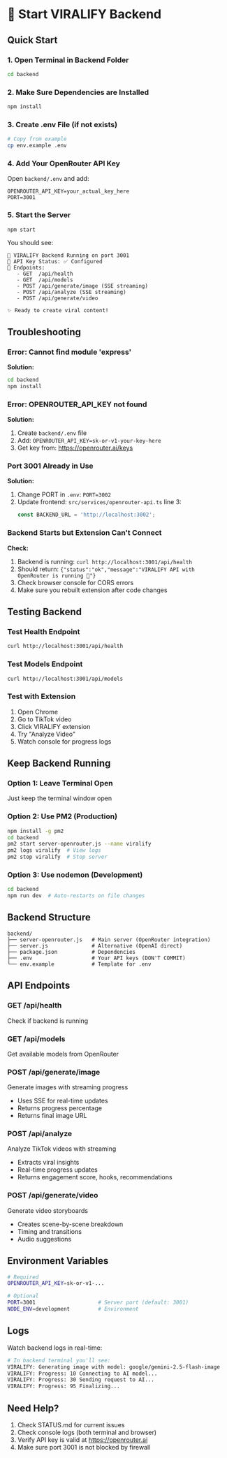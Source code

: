 # 🚀 Start VIRALIFY Backend

## Quick Start

### 1. Open Terminal in Backend Folder
```bash
cd backend
```

### 2. Make Sure Dependencies are Installed
```bash
npm install
```

### 3. Create .env File (if not exists)
```bash
# Copy from example
cp env.example .env
```

### 4. Add Your OpenRouter API Key
Open `backend/.env` and add:
```
OPENROUTER_API_KEY=your_actual_key_here
PORT=3001
```

### 5. Start the Server
```bash
npm start
```

You should see:
```
🚀 VIRALIFY Backend Running on port 3001
📡 API Key Status: ✅ Configured
🔗 Endpoints:
   - GET  /api/health
   - GET  /api/models
   - POST /api/generate/image (SSE streaming)
   - POST /api/analyze (SSE streaming)
   - POST /api/generate/video

✨ Ready to create viral content!
```

## Troubleshooting

### Error: Cannot find module 'express'
**Solution:**
```bash
cd backend
npm install
```

### Error: OPENROUTER_API_KEY not found
**Solution:**
1. Create `backend/.env` file
2. Add: `OPENROUTER_API_KEY=sk-or-v1-your-key-here`
3. Get key from: https://openrouter.ai/keys

### Port 3001 Already in Use
**Solution:**
1. Change PORT in `.env`: `PORT=3002`
2. Update frontend: `src/services/openrouter-api.ts` line 3:
   ```typescript
   const BACKEND_URL = 'http://localhost:3002';
   ```

### Backend Starts but Extension Can't Connect
**Check:**
1. Backend is running: `curl http://localhost:3001/api/health`
2. Should return: `{"status":"ok","message":"VIRALIFY API with OpenRouter is running 🚀"}`
3. Check browser console for CORS errors
4. Make sure you rebuilt extension after code changes

## Testing Backend

### Test Health Endpoint
```bash
curl http://localhost:3001/api/health
```

### Test Models Endpoint
```bash
curl http://localhost:3001/api/models
```

### Test with Extension
1. Open Chrome
2. Go to TikTok video
3. Click VIRALIFY extension
4. Try "Analyze Video"
5. Watch console for progress logs

## Keep Backend Running

### Option 1: Leave Terminal Open
Just keep the terminal window open

### Option 2: Use PM2 (Production)
```bash
npm install -g pm2
cd backend
pm2 start server-openrouter.js --name viralify
pm2 logs viralify  # View logs
pm2 stop viralify  # Stop server
```

### Option 3: Use nodemon (Development)
```bash
cd backend
npm run dev  # Auto-restarts on file changes
```

## Backend Structure

```
backend/
├── server-openrouter.js   # Main server (OpenRouter integration)
├── server.js              # Alternative (OpenAI direct)
├── package.json           # Dependencies
├── .env                   # Your API keys (DON'T COMMIT)
└── env.example            # Template for .env
```

## API Endpoints

### GET /api/health
Check if backend is running

### GET /api/models
Get available models from OpenRouter

### POST /api/generate/image
Generate images with streaming progress
- Uses SSE for real-time updates
- Returns progress percentage
- Returns final image URL

### POST /api/analyze
Analyze TikTok videos with streaming
- Extracts viral insights
- Real-time progress updates
- Returns engagement score, hooks, recommendations

### POST /api/generate/video
Generate video storyboards
- Creates scene-by-scene breakdown
- Timing and transitions
- Audio suggestions

## Environment Variables

```bash
# Required
OPENROUTER_API_KEY=sk-or-v1-...

# Optional
PORT=3001                    # Server port (default: 3001)
NODE_ENV=development         # Environment
```

## Logs

Watch backend logs in real-time:
```bash
# In backend terminal you'll see:
VIRALIFY: Generating image with model: google/gemini-2.5-flash-image
VIRALIFY: Progress: 10 Connecting to AI model...
VIRALIFY: Progress: 30 Sending request to AI...
VIRALIFY: Progress: 95 Finalizing...
```

## Need Help?

1. Check STATUS.md for current issues
2. Check console logs (both terminal and browser)
3. Verify API key is valid at https://openrouter.ai
4. Make sure port 3001 is not blocked by firewall

